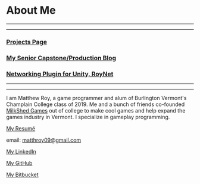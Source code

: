 # About Me

---
---

### [Projects Page](https://matthewroy01.github.io)

### [My Senior Capstone/Production Blog](https://matthewroy01.github.io/capstoneblog)

### [Networking Plugin for Unity, RoyNet](https://matthewroy01.github.io/roynetblog)

---
---

I am Matthew Roy, a game programmer and alum of Burlington Vermont's Champlain College class of 2019. Me and a bunch of friends co-founded [MilkShed Games](https://www.milkshedgames.com) out of college to make cool games and help expand the games industry in Vermont. I specialize in gameplay programming.

[My Resumé](https://drive.google.com/open?id=1yv6qwIvMNEmUtB23pcAtAlSleIgKeciw)

email: matthroy09@gmail.com

[My LinkedIn](https://www.linkedin.com/in/matthew-roy-4ba050154/)

[My GitHub](https://github.com/matthewroy01)

[My Bitbucket](https://bitbucket.org/MatthewRoy01/)
